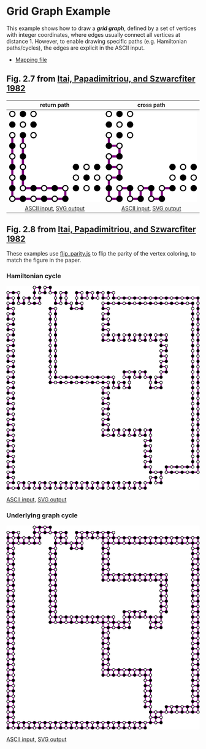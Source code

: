 # Grid Graph Example

This example shows how to draw a ***grid graph***,
defined by a set of vertices with integer coordinates,
where edges usually connect all vertices at distance 1.
However, to enable drawing specific paths (e.g. Hamiltonian paths/cycles),
the edges are explicit in the ASCII input.

* [Mapping file](path.coffee)

## Fig. 2.7 from [Itai, Papadimitriou, and Szwarcfiter 1982](https://doi.org/10.1137/0211056)

| return path | cross path |
|:-----------:|:----------:|
| <img alt="Return path figure" src="ips_return_path.svg" style="background:#bbb"> | <img alt="Cross path figure" src="ips_cross_path.svg" style="background:#bbb"> |
| [ASCII input](ips_return_path.asc), [SVG output](ips_return_path.svg) | [ASCII input](ips_cross_path.asc), [SVG output](ips_cross_path.svg) |

## Fig. 2.8 from [Itai, Papadimitriou, and Szwarcfiter 1982](https://doi.org/10.1137/0211056)

These examples use [flip_parity.js](flip_parity.js) to flip the parity of
the vertex coloring, to match the figure in the paper.

### Hamiltonian cycle

<img alt="Hamiltonian cycle figure" src="ips_example_ham.svg" style="background:#bbb">

[ASCII input](ips_example_ham.asc), [SVG output](ips_example_ham.svg)

### Underlying graph cycle

<img alt="Underlying graph figure" src="ips_example_graph.svg" style="background:#bbb">

[ASCII input](ips_example_graph.asc), [SVG output](ips_example_graph.svg)
